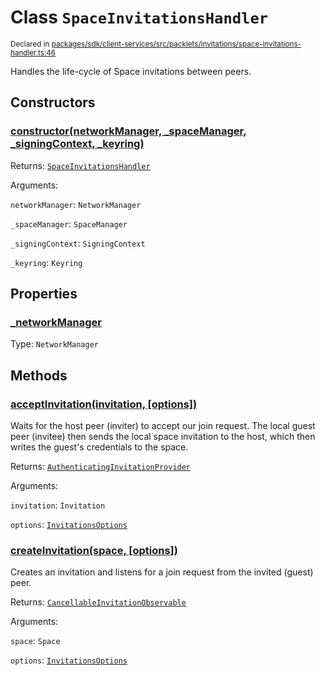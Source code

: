 # Class `SpaceInvitationsHandler`
<sub>Declared in [packages/sdk/client-services/src/packlets/invitations/space-invitations-handler.ts:46](https://github.com/dxos/protocols/blob/main/packages/sdk/client-services/src/packlets/invitations/space-invitations-handler.ts#L46)</sub>


Handles the life-cycle of Space invitations between peers.

## Constructors
### [constructor(networkManager, _spaceManager, _signingContext, _keyring)](https://github.com/dxos/protocols/blob/main/packages/sdk/client-services/src/packlets/invitations/space-invitations-handler.ts#L47)


Returns: <code>[SpaceInvitationsHandler](/api/@dxos/client-services/classes/SpaceInvitationsHandler)</code>

Arguments: 

`networkManager`: <code>NetworkManager</code>

`_spaceManager`: <code>SpaceManager</code>

`_signingContext`: <code>SigningContext</code>

`_keyring`: <code>Keyring</code>

## Properties
### [_networkManager](https://github.com/dxos/protocols/blob/main/packages/sdk/client-services/src/packlets/invitations/invitations-handler.ts#L57)
Type: <code>NetworkManager</code>

## Methods
### [acceptInvitation(invitation, \[options\])](https://github.com/dxos/protocols/blob/main/packages/sdk/client-services/src/packlets/invitations/space-invitations-handler.ts#L212)


Waits for the host peer (inviter) to accept our join request.
The local guest peer (invitee) then sends the local space invitation to the host,
which then writes the guest's credentials to the space.

Returns: <code>[AuthenticatingInvitationProvider](/api/@dxos/client-services/classes/AuthenticatingInvitationProvider)</code>

Arguments: 

`invitation`: <code>Invitation</code>

`options`: <code>[InvitationsOptions](/api/@dxos/client-services/types/InvitationsOptions)</code>
### [createInvitation(space, \[options\])](https://github.com/dxos/protocols/blob/main/packages/sdk/client-services/src/packlets/invitations/space-invitations-handler.ts#L59)


Creates an invitation and listens for a join request from the invited (guest) peer.

Returns: <code>[CancellableInvitationObservable](/api/@dxos/client-services/interfaces/CancellableInvitationObservable)</code>

Arguments: 

`space`: <code>Space</code>

`options`: <code>[InvitationsOptions](/api/@dxos/client-services/types/InvitationsOptions)</code>